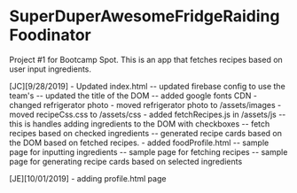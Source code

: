 # SuperDuperAwesomeFridgeRaidingFoodinator
Project #1  for Bootcamp Spot. This is an app that fetches recipes based on user input ingredients.

[JC][9/28/2019]
    -  Updated index.html
        -- updated firebase config to use the team's
        -- updated the title of the DOM
        -- added google fonts CDN
    - changed refrigerator photo
    - moved refrigerator photo to /assets/images
    - moved recipeCss.css to /assets/css
    - added fetchRecipes.js in /assets/js
        -- this is handles adding ingredients to the DOM with checkboxes
        -- fetch recipes based on checked ingredients
        -- generated recipe cards based on the DOM based on fetched recipes.
    - added foodProfile.html
        -- sample page for inputting ingredients
        -- sample page for fetching recipes
        -- sample page for generating recipe cards based on selected ingredients

[JE][10/01/2019] - adding profile.html page

